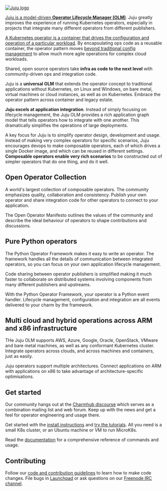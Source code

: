 [![Juju logo](doc/juju-logo.png?raw=true)](https://juju.is/)

[Juju is a model-driven **Operator Lifecycle Manager
(OLM)**](https://juju.is/). Juju greatly improves the experience of running
Kubernetes operators, especially in projects that integrate many different
operators from different publishers.

[A Kubernetes operator is a container that drives the configuration and
operation of a particular workload](https://charmhub.io/about). By
encapsulating ops code as a reusable container, the operator pattern moves
[beyond traditional config
management](https://juju.is/beyond-configuration-management) to allow much
more agile operations for complex cloud workloads.

Shared, open source operators take **infra as code to the next level** with
community-driven ops and integration code.

Juju is a **universal OLM** that extends the operator concept to traditional
applications without Kubernetes, on Linux and Windows, on bare metal,
virtual machines or cloud instances, as well as on Kubernetes. Embrace the
operator pattern across container and legacy estate.

**Juju excels at application integration**. Instead of simply focusing on
lifecycle management, the Juju OLM provides a rich application graph model
that tells operators how to integrate with one another. This dramatically
simplifies the operations of large deployments.

A key focus for Juju is to simplify operator design, development and usage.
Instead of making very complex operators for specific scenarios, Juju
encourages devops to make composable operators, each of which drives a
single Docker image, and which can be reused in different settings.
**Composable operators enable very rich scenarios** to be constructed out of
simpler operators that do one thing, and do it well.

## Open Operator Collection

A world's largest collection of composable operators. The community
emphasizes quality, collaboration and consistency. Publish your own operator
and share integration code for other operators to connect to your
application.

The Open Operator Manifesto outlines the values of the community and
describe the ideal behaviour of operators to shape contributions and
discussions.

## Pure Python operators

The Python Operator Framework makes it easy to write an operator. The
framework handles all the details of communication between integrated
operators, so you can focus on your own application lifecycle management.

Code sharing between operator publishers is simplified making it much faster
to collaborate on distributed systems involving components from many
different publishers and upstreams.

With the Python Operator Framework, your operator is a Python event handler.
Lifecycle management, configuration and integration are all events delivered
to your charm by the framework.

## Multi cloud and hybrid operations across ARM and x86 infrastructure

THe Juju OLM supports AWS, Azure, Google, Oracle, OpenStack, VMware and bare
metal machines, as well as any conformant Kubernetes cluster. Integrate
operators across clouds, and across machines and containers, just as easily.

Juju operators support multiple architectures. Connect applications on ARM
with applications on x86 to take advantage of architecture-specific
optimisations.

## Get started

Our community hangs out at the [Charmhub
discourse](https://discourse.jujucharms.com/) which serves as a combination
mailing list and web forum. Keep up with the news and get a feel for
operator engineering and usage there.

Get started with the [install instructions](https://juju.is/docs/installing)
and [try the tutorials](https://juju.is/docs/tutorials). All you need is a
small K8s cluster, or an Ubuntu machine or VM to run MicroK8s.

Read the [documentation](https://juju.is/docs) for a comprehensive reference
of commands and usage.

## Contributing

Follow our [code and contribution guidelines](CONTRIBUTING.md) to learn how
to make code changes. File bugs in
[Launchpad](https://bugs.launchpad.net/juju/+filebug) or ask questions on
our [Freenode IRC channel](https://webchat.freenode.net/#juju).

